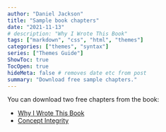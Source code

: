 ```yaml
---
author: "Daniel Jackson"
title: "Sample book chapters"
date: "2021-11-13"
# description: "Why I Wrote This Book"
tags: ["markdown", "css", "html", "themes"]
categories: ["themes", "syntax"]
series: ["Themes Guide"]
ShowToc: true
TocOpen: true
hideMeta: false # removes date etc from post
summary: "Download free sample chapters."
---
```


You can download two free chapters from the book:

- <a href="eos-intro-sample-chapter.pdf" target="_blank">Why I Wrote This Book</a>
- <a href="eos-11-concept-integrity.pdf" target="_blank">Concept Integrity</a>
 
